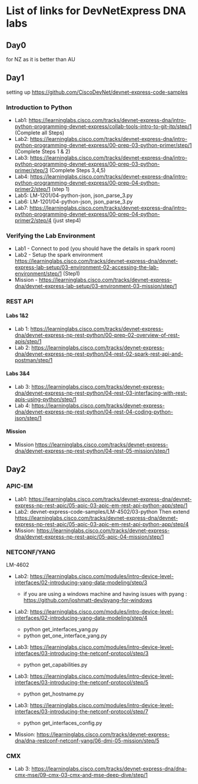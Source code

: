 # List of links for DevNetExpress DNA labs

## Day0
for NZ as it is better than AU

## Day1

setting up
https://github.com/CiscoDevNet/devnet-express-code-samples

### Introduction to Python
- Lab1: https://learninglabs.cisco.com/tracks/devnet-express-dna/intro-python-programming-devnet-express/collab-tools-intro-to-git-itp/step/1 (Complete all Steps)
- Lab2: https://learninglabs.cisco.com/tracks/devnet-express-dna/intro-python-programming-devnet-express/00-prep-03-python-primer/step/1 (Complete Steps 1 & 2)
- Lab3: https://learninglabs.cisco.com/tracks/devnet-express-dna/intro-python-programming-devnet-express/00-prep-03-python-primer/step/3 (Complete Steps 3,4,5)
- Lab4: https://learninglabs.cisco.com/tracks/devnet-express-dna/intro-python-programming-devnet-express/00-prep-04-python-primer2/step/1 (step 1)
- Lab5: LM-1201/04-python-json, json_parse_3.py
- Lab6: LM-1201/04-python-json, json_parse_3.py
- Lab7: https://learninglabs.cisco.com/tracks/devnet-express-dna/intro-python-programming-devnet-express/00-prep-04-python-primer2/step/4 (just step4)

### Verifying the Lab Environment
- Lab1 - Connect to pod (you should have the details in spark room)
- Lab2 - Setup the spark environment https://learninglabs.cisco.com/tracks/devnet-express-dna/devnet-express-lab-setup/03-environment-02-accessing-the-lab-environment/step/1 (Step1)
- Mission - https://learninglabs.cisco.com/tracks/devnet-express-dna/devnet-express-lab-setup/03-environment-03-mission/step/1

### REST API
#### Labs 1&2
- Lab 1: https://learninglabs.cisco.com/tracks/devnet-express-dna/devnet-express-np-rest-python/00-prep-02-overview-of-rest-apis/step/1
- Lab 2: https://learninglabs.cisco.com/tracks/devnet-express-dna/devnet-express-np-rest-python/04-rest-02-spark-rest-api-and-postman/step/1

#### Labs 3&4
- Lab 3: https://learninglabs.cisco.com/tracks/devnet-express-dna/devnet-express-np-rest-python/04-rest-03-interfacing-with-rest-apis-using-python/step/1
- Lab 4: https://learninglabs.cisco.com/tracks/devnet-express-dna/devnet-express-np-rest-python/04-rest-04-coding-python-json/step/1
#### Mission
- Mission https://learninglabs.cisco.com/tracks/devnet-express-dna/devnet-express-np-rest-python/04-rest-05-mission/step/1

## Day2
### APIC-EM
- Lab1: https://learninglabs.cisco.com/tracks/devnet-express-dna/devnet-express-np-rest-apic/05-apic-03-apic-em-rest-api-python-app/step/1
- Lab2: devnet-express-code-samples/LM-4502/03-python  Then extend https://learninglabs.cisco.com/tracks/devnet-express-dna/devnet-express-np-rest-apic/05-apic-03-apic-em-rest-api-python-app/step/4
- Mission: https://learninglabs.cisco.com/tracks/devnet-express-dna/devnet-express-np-rest-apic/05-apic-04-mission/step/1

### NETCONF/YANG
LM-4602
- Lab2: https://learninglabs.cisco.com/modules/intro-device-level-interfaces/02-introducing-yang-data-modeling/step/3 
  - if you are using a windows machine and having issues with pyang :  https://github.com/joshmatt-dev/pyang-for-windows

- Lab2: https://learninglabs.cisco.com/modules/intro-device-level-interfaces/02-introducing-yang-data-modeling/step/4 
  - python get_interfaces_yang.py
  - python get_one_interface_yang.py
- Lab3: https://learninglabs.cisco.com/modules/intro-device-level-interfaces/03-introducing-the-netconf-protocol/step/3 
  - python get_capabilities.py
- Lab3: https://learninglabs.cisco.com/modules/intro-device-level-interfaces/03-introducing-the-netconf-protocol/step/5 
  - python get_hostname.py
- Lab3: https://learninglabs.cisco.com/modules/intro-device-level-interfaces/03-introducing-the-netconf-protocol/step/7 
  - python get_interfaces_config.py
- Mission: https://learninglabs.cisco.com/tracks/devnet-express-dna/dna-restconf-netconf-yang/06-dmi-05-mission/step/5

### CMX
- Lab 3: https://learninglabs.cisco.com/tracks/devnet-express-dna/dna-cmx-mse/09-cmx-03-cmx-and-mse-deep-dive/step/1

